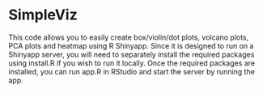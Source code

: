 # SimpleViz

This code allows you to easily create box/violin/dot plots, volcano plots, PCA plots and heatmap using R Shinyapp. Since it is designed to run on a Shinyapp server, you will need to separately install the required packages using install.R if you wish to run it locally. Once the required packages are installed, you can run app.R in RStudio and start the server by running the app.

